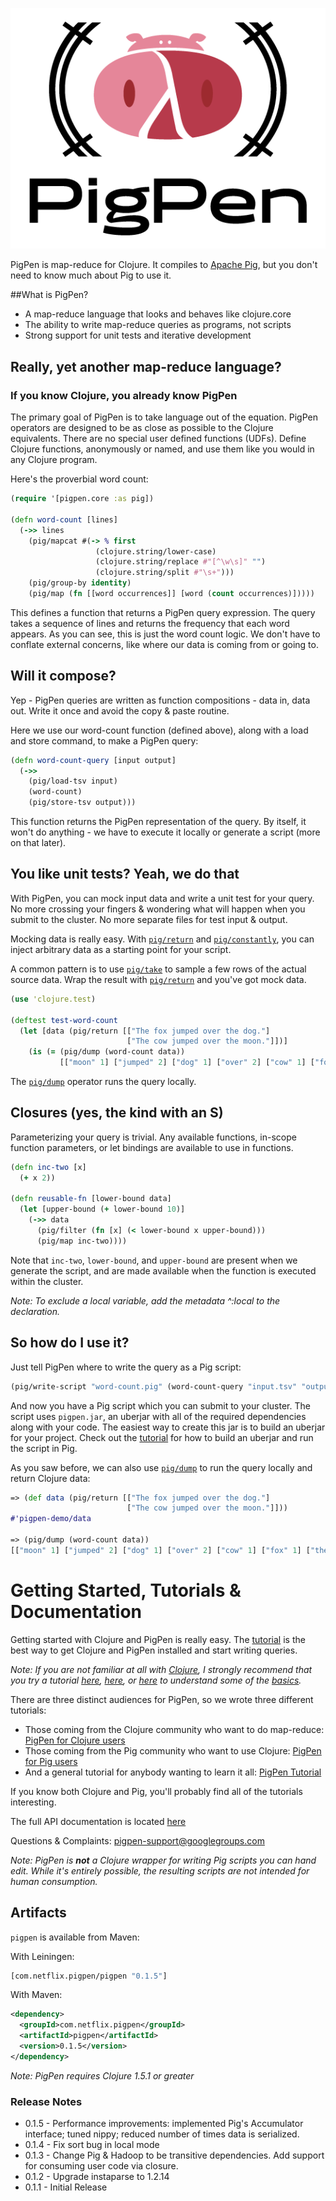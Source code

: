 ![](logo.png)

PigPen is map-reduce for Clojure. It compiles to [Apache Pig](http://pig.apache.org/), but you don't need to know much about Pig to use it.

##What is PigPen?

  * A map-reduce language that looks and behaves like clojure.core
  * The ability to write map-reduce queries as programs, not scripts
  * Strong support for unit tests and iterative development

## Really, yet another map-reduce language?

### If you know Clojure, you already know PigPen

The primary goal of PigPen is to take language out of the equation. PigPen operators are designed to be as close as possible to the Clojure equivalents. There are no special user defined functions (UDFs). Define Clojure functions, anonymously or named, and use them like you would in any Clojure program.

Here's the proverbial word count:

``` clj
(require '[pigpen.core :as pig])

(defn word-count [lines]
  (->> lines
    (pig/mapcat #(-> % first
                   (clojure.string/lower-case)
                   (clojure.string/replace #"[^\w\s]" "")
                   (clojure.string/split #"\s+")))
    (pig/group-by identity)
    (pig/map (fn [[word occurrences]] [word (count occurrences)]))))
```

This defines a function that returns a PigPen query expression. The query takes a sequence of lines and returns the frequency that each word appears. As you can see, this is just the word count logic. We don't have to conflate external concerns, like where our data is coming from or going to.


## Will it compose?

Yep - PigPen queries are written as function compositions - data in, data out. Write it once and avoid the copy & paste routine.

Here we use our word-count function (defined above), along with a load and store command, to make a PigPen query:

``` clj
(defn word-count-query [input output]
  (->>
    (pig/load-tsv input)
    (word-count)
    (pig/store-tsv output)))
```

This function returns the PigPen representation of the query. By itself, it won't do anything - we have to execute it locally or generate a script (more on that later).

## You like unit tests? Yeah, we do that

With PigPen, you can mock input data and write a unit test for your query. No more crossing your fingers & wondering what will happen when you submit to the cluster. No more separate files for test input & output.

Mocking data is really easy. With [`pig/return`](http://netflix.github.io/PigPen/pigpen.core.html#var-return) and [`pig/constantly`](http://netflix.github.io/PigPen/pigpen.core.html#var-constantly), you can inject arbitrary data as a starting point for your script.

A common pattern is to use [`pig/take`](http://netflix.github.io/PigPen/pigpen.core.html#var-take) to sample a few rows of the actual source data. Wrap the result with [`pig/return`](http://netflix.github.io/PigPen/pigpen.core.html#var-return) and you've got mock data.

``` clj
(use 'clojure.test)

(deftest test-word-count
  (let [data (pig/return [["The fox jumped over the dog."]
                          ["The cow jumped over the moon."]])]
    (is (= (pig/dump (word-count data))
           [["moon" 1] ["jumped" 2] ["dog" 1] ["over" 2] ["cow" 1] ["fox" 1] ["the" 4]]))))
```

The [`pig/dump`](http://netflix.github.io/PigPen/pigpen.core.html#var-dump) operator runs the query locally.

## Closures (yes, the kind with an S)

Parameterizing your query is trivial. Any available functions, in-scope function parameters, or let bindings are available to use in functions.

``` clj
(defn inc-two [x]
  (+ x 2))

(defn reusable-fn [lower-bound data]
  (let [upper-bound (+ lower-bound 10)]
    (->> data
      (pig/filter (fn [x] (< lower-bound x upper-bound)))
      (pig/map inc-two))))
```

Note that `inc-two`, `lower-bound`, and `upper-bound` are present when we generate the script, and are made available when the function is executed within the cluster.

_Note: To exclude a local variable, add the metadata ^:local to the declaration._

## So how do I use it?

Just tell PigPen where to write the query as a Pig script:

``` clj
(pig/write-script "word-count.pig" (word-count-query "input.tsv" "output.tsv"))
```

And now you have a Pig script which you can submit to your cluster. The script uses `pigpen.jar`, an uberjar with all of the required dependencies along with your code. The easiest way to create this jar is to build an uberjar for your project. Check out the [tutorial](Tutorial.md) for how to build an uberjar and run the script in Pig.

As you saw before, we can also use [`pig/dump`](http://netflix.github.io/PigPen/pigpen.core.html#var-dump) to run the query locally and return Clojure data:

``` clj
=> (def data (pig/return [["The fox jumped over the dog."]
                          ["The cow jumped over the moon."]]))
#'pigpen-demo/data

=> (pig/dump (word-count data))
[["moon" 1] ["jumped" 2] ["dog" 1] ["over" 2] ["cow" 1] ["fox" 1] ["the" 4]]
```

# Getting Started, Tutorials & Documentation

Getting started with Clojure and PigPen is really easy. The [tutorial](Tutorial.md) is the best way to get Clojure and PigPen installed and start writing queries.

_Note: If you are not familiar at all with [Clojure](http://clojure.org/), I strongly recommend that you try a tutorial [here](http://tryclj.com/), [here](http://java.ociweb.com/mark/clojure/article.html), or [here](http://learn-clojure.com/) to understand some of the [basics](http://clojure.org/cheatsheet)._

There are three distinct audiences for PigPen, so we wrote three different tutorials:

  * Those coming from the Clojure community who want to do map-reduce: [PigPen for Clojure users](README-for-Clojure-Users.md)
  * Those coming from the Pig community who want to use Clojure: [PigPen for Pig users](README-for-Pig-Users.md)
  * And a general tutorial for anybody wanting to learn it all: [PigPen Tutorial](Tutorial.md)

If you know both Clojure and Pig, you'll probably find all of the tutorials interesting.

The full API documentation is located [here](http://netflix.github.io/PigPen/pigpen.core.html)

Questions & Complaints: pigpen-support@googlegroups.com

_Note: PigPen is **not** a Clojure wrapper for writing Pig scripts you can hand edit. While it's entirely possible, the resulting scripts are not intended for human consumption._

## Artifacts

`pigpen` is available from Maven:

With Leiningen:

``` clj
[com.netflix.pigpen/pigpen "0.1.5"]
```

With Maven:

``` xml
<dependency>
  <groupId>com.netflix.pigpen</groupId>
  <artifactId>pigpen</artifactId>
  <version>0.1.5</version>
</dependency>
```

_Note: PigPen requires Clojure 1.5.1 or greater_

### Release Notes

  * 0.1.5 - Performance improvements: implemented Pig's Accumulator interface; tuned nippy; reduced number of times data is serialized.
  * 0.1.4 - Fix sort bug in local mode
  * 0.1.3 - Change Pig & Hadoop to be transitive dependencies. Add support for consuming user code via closure.
  * 0.1.2 - Upgrade instaparse to 1.2.14
  * 0.1.1 - Initial Release
